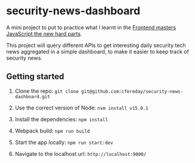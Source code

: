 # security-news-dashboard

A mini project to put to practice what I learnt in the [Frontend masters JavaScript the new hard parts](https://github.com/cfereday/js-the-new-hard-parts).

This project will query different APIs to get interesting daily security tech news aggregated in a simple dashboard, to make it easier to keep track of security news.

## Getting started
1. Clone the repo:
`git clone git@github.com:cfereday/security-news-dashboard.git`

2. Use the correct version of Node:
`nvm install v15.0.1`

3. Install the dependencies:
`npm install`

4. Webpack build:
`npm run build`

5. Start the app locally:
`npm run start:dev`

6. Navigate to the localhost url:
`http://localhost:9000/`
